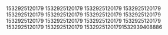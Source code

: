 1532925120179
1532925120179
1532925120179
1532925120179
1532925120179
1532925120179
1532925120179
1532925120179
1532925120179
1532925120179
1532925120179
1532925120179
1532925120179
1532925120179
15329251201791532939408886